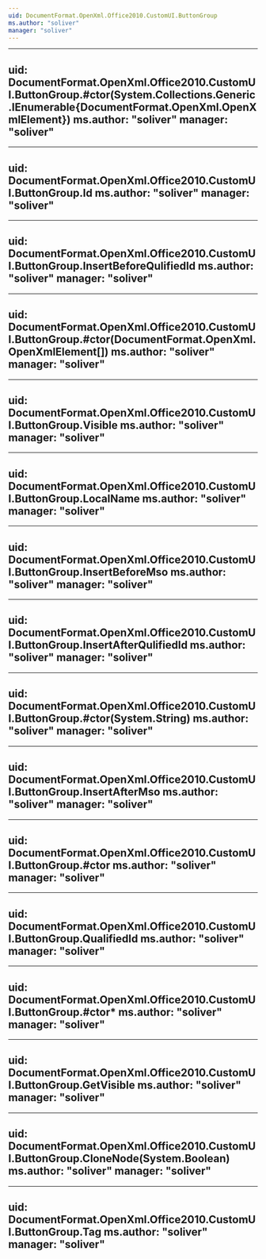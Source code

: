 ```yaml
---
uid: DocumentFormat.OpenXml.Office2010.CustomUI.ButtonGroup
ms.author: "soliver"
manager: "soliver"
---
```


---
uid: DocumentFormat.OpenXml.Office2010.CustomUI.ButtonGroup.#ctor(System.Collections.Generic.IEnumerable{DocumentFormat.OpenXml.OpenXmlElement})
ms.author: "soliver"
manager: "soliver"
---

---
uid: DocumentFormat.OpenXml.Office2010.CustomUI.ButtonGroup.Id
ms.author: "soliver"
manager: "soliver"
---

---
uid: DocumentFormat.OpenXml.Office2010.CustomUI.ButtonGroup.InsertBeforeQulifiedId
ms.author: "soliver"
manager: "soliver"
---

---
uid: DocumentFormat.OpenXml.Office2010.CustomUI.ButtonGroup.#ctor(DocumentFormat.OpenXml.OpenXmlElement[])
ms.author: "soliver"
manager: "soliver"
---

---
uid: DocumentFormat.OpenXml.Office2010.CustomUI.ButtonGroup.Visible
ms.author: "soliver"
manager: "soliver"
---

---
uid: DocumentFormat.OpenXml.Office2010.CustomUI.ButtonGroup.LocalName
ms.author: "soliver"
manager: "soliver"
---

---
uid: DocumentFormat.OpenXml.Office2010.CustomUI.ButtonGroup.InsertBeforeMso
ms.author: "soliver"
manager: "soliver"
---

---
uid: DocumentFormat.OpenXml.Office2010.CustomUI.ButtonGroup.InsertAfterQulifiedId
ms.author: "soliver"
manager: "soliver"
---

---
uid: DocumentFormat.OpenXml.Office2010.CustomUI.ButtonGroup.#ctor(System.String)
ms.author: "soliver"
manager: "soliver"
---

---
uid: DocumentFormat.OpenXml.Office2010.CustomUI.ButtonGroup.InsertAfterMso
ms.author: "soliver"
manager: "soliver"
---

---
uid: DocumentFormat.OpenXml.Office2010.CustomUI.ButtonGroup.#ctor
ms.author: "soliver"
manager: "soliver"
---

---
uid: DocumentFormat.OpenXml.Office2010.CustomUI.ButtonGroup.QualifiedId
ms.author: "soliver"
manager: "soliver"
---

---
uid: DocumentFormat.OpenXml.Office2010.CustomUI.ButtonGroup.#ctor*
ms.author: "soliver"
manager: "soliver"
---

---
uid: DocumentFormat.OpenXml.Office2010.CustomUI.ButtonGroup.GetVisible
ms.author: "soliver"
manager: "soliver"
---

---
uid: DocumentFormat.OpenXml.Office2010.CustomUI.ButtonGroup.CloneNode(System.Boolean)
ms.author: "soliver"
manager: "soliver"
---

---
uid: DocumentFormat.OpenXml.Office2010.CustomUI.ButtonGroup.Tag
ms.author: "soliver"
manager: "soliver"
---
